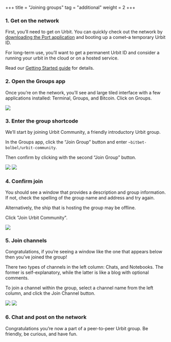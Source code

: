 +++
title = "Joining groups"
tag = "additional"
weight = 2
+++

### 1. Get on the network

First, you’ll need to get on Urbit. You can quickly check out the network by [downloading the Port application](https://github.com/urbit/port) and booting up a comet–a temporary Urbit ID.

For long-term use, you’ll want to get a permanent Urbit ID and consider a running your urbit in the cloud or on a hosted service.

Read our [Getting Started guide](https://urbit.org/install) for details.

### 2. Open the Groups app

Once you’re on the network, you’ll see and large tiled interface with a few applications installed: Terminal, Groups, and Bitcoin. Click on Groups.

![](https://media.urbit.org/site/group/groups-guide1.png)

### 3. Enter the group shortcode

We’ll start by joining Urbit Community, a friendly introductory Urbit group.

In the Groups app, click the “Join Group” button and enter `~bitbet-bolbel/urbit-community`.

Then confirm by clicking with the second “Join Group” button.

![](https://media.urbit.org/site/group/groups-guide2.png)
![](https://media.urbit.org/site/group/groups-guide3.png)

### 4. Confirm join

You should see a window that provides a description and group information. If not, check the spelling of the group name and address and try again.

Alternatively, the ship that is hosting the group may be offline.

Click "Join Urbit Community".

![](https://media.urbit.org/site/group/groups-guide4.png)

### 5. Join channels

Congratulations, if you’re seeing a window like the one that appears below then you’ve joined the group!

There two types of channels in the left column: Chats, and Notebooks. The former is self-explanatory, while the latter is like a blog with optional comments.

To join a channel within the group, select a channel name from the left column, and click the Join Channel button.

![](https://media.urbit.org/site/group/groups-guide5.png)
![](https://media.urbit.org/site/group/groups-guide6.png)

### 6. Chat and post on the network

Congratulations you’re now a part of a peer-to-peer Urbit group. Be friendly, be curious, and have fun.

